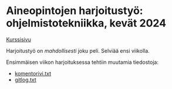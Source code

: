 # Aineopintojen harjoitustyö: ohjelmistotekniikka, kevät 2024

[Kurssisivu](https://ohjelmistotekniikka-hy.github.io/)

Harjoitustyö on *mahdollisesti* joku peli. Selviää ensi viikolla.

Ensimmäisen viikon harjoituksessa tehtiin muutamia tiedostoja:
- [komentorivi.txt](laskarit/viikko1/komentorivi.txt)
- [gitlog.txt](laskarit/viikko1/gitlog.txt)
